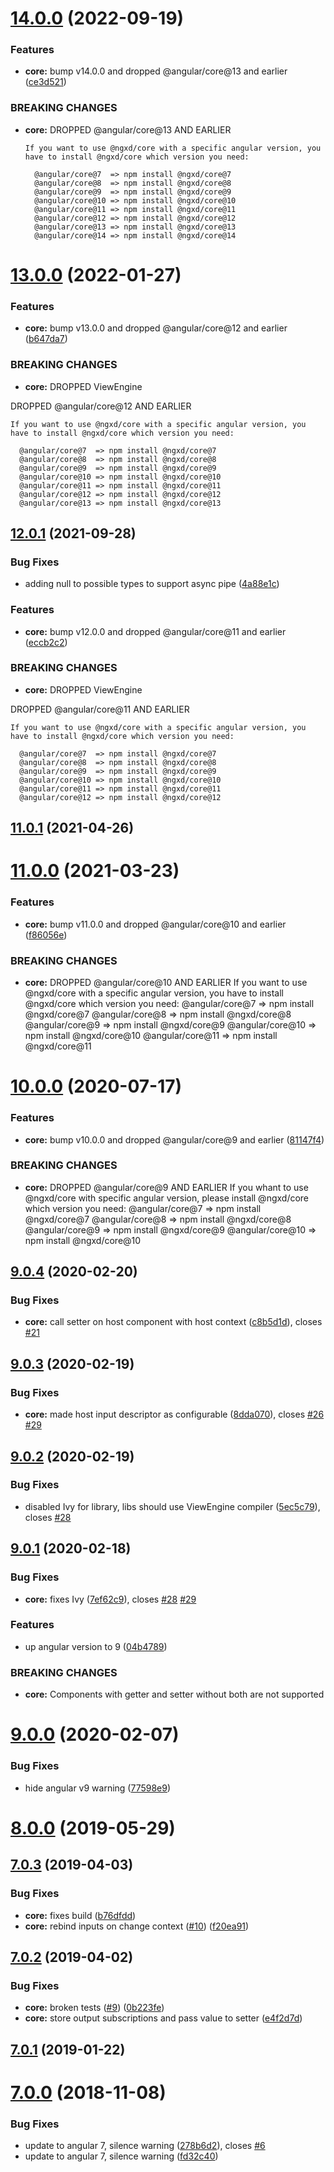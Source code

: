 # [14.0.0](https://github.com/IndigoSoft/ngxd/compare/v13.0.0...v14.0.0) (2022-09-19)


### Features

* **core:** bump v14.0.0 and dropped @angular/core@13 and earlier ([ce3d521](https://github.com/IndigoSoft/ngxd/commit/ce3d521ba4a04fa3ec4aa103aa8f8194d09df241))


### BREAKING CHANGES

* **core:** DROPPED @angular/core@13 AND EARLIER

      If you want to use @ngxd/core with a specific angular version, you have to install @ngxd/core which version you need:

        @angular/core@7  => npm install @ngxd/core@7
        @angular/core@8  => npm install @ngxd/core@8
        @angular/core@9  => npm install @ngxd/core@9
        @angular/core@10 => npm install @ngxd/core@10
        @angular/core@11 => npm install @ngxd/core@11
        @angular/core@12 => npm install @ngxd/core@12
        @angular/core@13 => npm install @ngxd/core@13
        @angular/core@14 => npm install @ngxd/core@14



# [13.0.0](https://github.com/IndigoSoft/ngxd/compare/v12.0.1...v13.0.0) (2022-01-27)


### Features

* **core:** bump v13.0.0 and dropped @angular/core@12 and earlier ([b647da7](https://github.com/IndigoSoft/ngxd/commit/b647da762b30cd2c3bd001ef295ef43a6c401637))


### BREAKING CHANGES

* **core:** DROPPED ViewEngine

DROPPED @angular/core@12 AND EARLIER

    If you want to use @ngxd/core with a specific angular version, you have to install @ngxd/core which version you need:

      @angular/core@7  => npm install @ngxd/core@7
      @angular/core@8  => npm install @ngxd/core@8
      @angular/core@9  => npm install @ngxd/core@9
      @angular/core@10 => npm install @ngxd/core@10
      @angular/core@11 => npm install @ngxd/core@11
      @angular/core@12 => npm install @ngxd/core@12
      @angular/core@13 => npm install @ngxd/core@13



## [12.0.1](https://github.com/IndigoSoft/ngxd/compare/v11.0.1...v12.0.1) (2021-09-28)


### Bug Fixes

* adding null to possible types to support async pipe ([4a88e1c](https://github.com/IndigoSoft/ngxd/commit/4a88e1c4fd4eed1b80972730c3a9370d7f9051b4))


### Features

* **core:** bump v12.0.0 and dropped @angular/core@11 and earlier ([eccb2c2](https://github.com/IndigoSoft/ngxd/commit/eccb2c2447aea7aac6fe99137cf7e7fead4eb723))


### BREAKING CHANGES

* **core:** DROPPED ViewEngine

DROPPED @angular/core@11 AND EARLIER

    If you want to use @ngxd/core with a specific angular version, you have to install @ngxd/core which version you need:

      @angular/core@7  => npm install @ngxd/core@7
      @angular/core@8  => npm install @ngxd/core@8
      @angular/core@9  => npm install @ngxd/core@9
      @angular/core@10 => npm install @ngxd/core@10
      @angular/core@11 => npm install @ngxd/core@11
      @angular/core@12 => npm install @ngxd/core@12



## [11.0.1](https://github.com/IndigoSoft/ngxd/compare/v11.0.0...v11.0.1) (2021-04-26)



# [11.0.0](https://github.com/IndigoSoft/ngxd/compare/v10.0.0...v11.0.0) (2021-03-23)


### Features

* **core:** bump v11.0.0 and dropped @angular/core@10 and earlier ([f86056e](https://github.com/IndigoSoft/ngxd/commit/f86056efe76cb69361f3cbe90f79233df7d7ef2d))


### BREAKING CHANGES

* **core:**     DROPPED @angular/core@10 AND EARLIER
    If you want to use @ngxd/core with a specific angular version, you have to install @ngxd/core which version you need:
      @angular/core@7  => npm install @ngxd/core@7
      @angular/core@8  => npm install @ngxd/core@8
      @angular/core@9  => npm install @ngxd/core@9
      @angular/core@10 => npm install @ngxd/core@10
      @angular/core@11 => npm install @ngxd/core@11



# [10.0.0](https://github.com/IndigoSoft/ngxd/compare/v9.0.4...v10.0.0) (2020-07-17)


### Features

* **core:** bump v10.0.0 and dropped @angular/core@9 and earlier ([81147f4](https://github.com/IndigoSoft/ngxd/commit/81147f46cfab81be328893d24c161c8a6063669f))


### BREAKING CHANGES

* **core:** DROPPED @angular/core@9 AND EARLIER
If you whant to use @ngxd/core with specific angular version, please install @ngxd/core which version you need:
  @angular/core@7  => npm install @ngxd/core@7
  @angular/core@8  => npm install @ngxd/core@8
  @angular/core@9  => npm install @ngxd/core@9
  @angular/core@10 => npm install @ngxd/core@10



## [9.0.4](https://github.com/IndigoSoft/ngxd/compare/v9.0.3...v9.0.4) (2020-02-20)


### Bug Fixes

* **core:** call setter on host component with host context ([c8b5d1d](https://github.com/IndigoSoft/ngxd/commit/c8b5d1dc6b3cd0aebee556682a267de50bd8cbee)), closes [#21](https://github.com/IndigoSoft/ngxd/issues/21)



## [9.0.3](https://github.com/IndigoSoft/ngxd/compare/v9.0.2...v9.0.3) (2020-02-19)


### Bug Fixes

* **core:** made host input descriptor as configurable ([8dda070](https://github.com/IndigoSoft/ngxd/commit/8dda0708c5df9ead9bbb70017affea65b78d7f10)), closes [#26](https://github.com/IndigoSoft/ngxd/issues/26) [#29](https://github.com/IndigoSoft/ngxd/issues/29)



## [9.0.2](https://github.com/IndigoSoft/ngxd/compare/v9.0.1...v9.0.2) (2020-02-19)


### Bug Fixes

* disabled Ivy for library, libs should use ViewEngine compiler ([5ec5c79](https://github.com/IndigoSoft/ngxd/commit/5ec5c79f01d481c10e36147092303e39f7c602ca)), closes [#28](https://github.com/IndigoSoft/ngxd/issues/28)



## [9.0.1](https://github.com/IndigoSoft/ngxd/compare/v9.0.0...v9.0.1) (2020-02-18)


### Bug Fixes

* **core:** fixes Ivy ([7ef62c9](https://github.com/IndigoSoft/ngxd/commit/7ef62c96199c0e3d24a56c5767f6f89e8c53dd9e)), closes [#28](https://github.com/IndigoSoft/ngxd/issues/28) [#29](https://github.com/IndigoSoft/ngxd/issues/29)


### Features

* up angular version to 9 ([04b4789](https://github.com/IndigoSoft/ngxd/commit/04b478977091c695d6ca060c9fd5234c0fbfbda6))


### BREAKING CHANGES

* **core:** Components with getter and setter without both are not supported



# [9.0.0](https://github.com/IndigoSoft/ngxd/compare/v8.0.0...v9.0.0) (2020-02-07)


### Bug Fixes

* hide angular v9 warning ([77598e9](https://github.com/IndigoSoft/ngxd/commit/77598e9be385d3bcc0eb4644fde4ea22bcfa6d71))



# [8.0.0](https://github.com/IndigoSoft/ngxd/compare/v7.0.3...v8.0.0) (2019-05-29)



## [7.0.3](https://github.com/IndigoSoft/ngxd/compare/v7.0.2...v7.0.3) (2019-04-03)


### Bug Fixes

* **core:** fixes build ([b76dfdd](https://github.com/IndigoSoft/ngxd/commit/b76dfdd76ee504d20a639f544991c9e3ac68bfff))
* **core:** rebind inputs on change context ([#10](https://github.com/IndigoSoft/ngxd/issues/10)) ([f20ea91](https://github.com/IndigoSoft/ngxd/commit/f20ea911c68b2d4a12af28646fba7043b6cbbf97))



## [7.0.2](https://github.com/IndigoSoft/ngxd/compare/v7.0.1...v7.0.2) (2019-04-02)


### Bug Fixes

* **core:** broken tests ([#9](https://github.com/IndigoSoft/ngxd/issues/9)) ([0b223fe](https://github.com/IndigoSoft/ngxd/commit/0b223fef14ff656718106258c0b5303b45b7ae92))
* **core:** store output subscriptions and pass value to setter ([e4f2d7d](https://github.com/IndigoSoft/ngxd/commit/e4f2d7d992c30256645fc466b576016326b74f5d))



## [7.0.1](https://github.com/IndigoSoft/ngxd/compare/v7.0.0...v7.0.1) (2019-01-22)



# [7.0.0](https://github.com/IndigoSoft/ngxd/compare/fd32c40a32685ad362697537c5a33f24df9cc452...v7.0.0) (2018-11-08)


### Bug Fixes

* update to angular 7, silence warning ([278b6d2](https://github.com/IndigoSoft/ngxd/commit/278b6d2dd3e395d91c2c056cc3db4e1a872043aa)), closes [#6](https://github.com/IndigoSoft/ngxd/issues/6)
* update to angular 7, silence warning ([fd32c40](https://github.com/IndigoSoft/ngxd/commit/fd32c40a32685ad362697537c5a33f24df9cc452))



